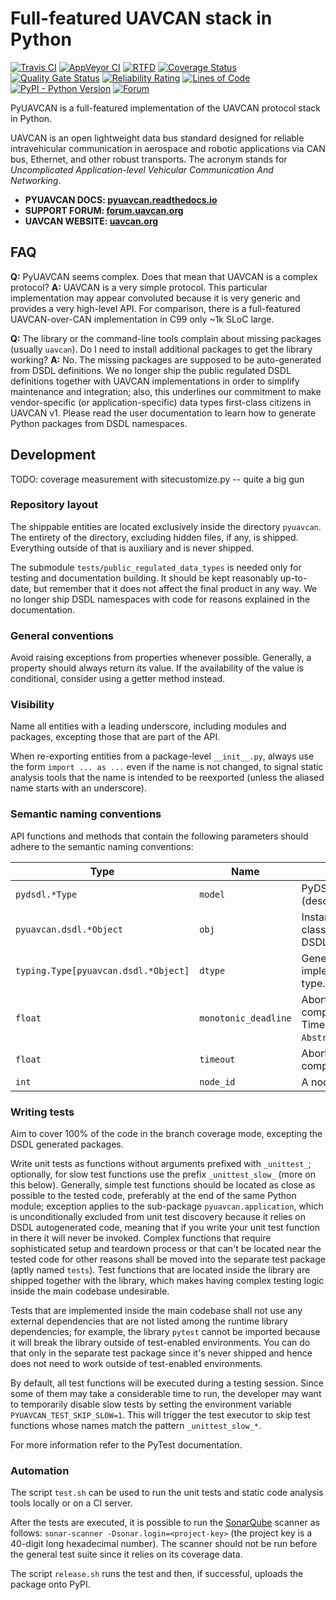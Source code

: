 Full-featured UAVCAN stack in Python
====================================

[![Travis CI](https://travis-ci.org/UAVCAN/pyuavcan.svg?branch=uavcan-v1.0)](https://travis-ci.org/UAVCAN/pyuavcan)
[![AppVeyor CI](https://ci.appveyor.com/api/projects/status/2vv83afj3dxqibi5?svg=true)](https://ci.appveyor.com/project/Zubax/pyuavcan)
[![RTFD](https://readthedocs.org/projects/pyuavcan/badge/)](https://pyuavcan.readthedocs.io/)
[![Coverage Status](https://coveralls.io/repos/github/UAVCAN/pyuavcan/badge.svg?branch=uavcan-v1.0)](https://coveralls.io/github/UAVCAN/pyuavcan)
[![Quality Gate Status](https://sonarcloud.io/api/project_badges/measure?project=UAVCAN_pyuavcan&metric=alert_status)](https://sonarcloud.io/dashboard?id=UAVCAN_pyuavcan)
[![Reliability Rating](https://sonarcloud.io/api/project_badges/measure?project=UAVCAN_pyuavcan&metric=reliability_rating)](https://sonarcloud.io/dashboard?id=UAVCAN_pyuavcan)
[![Lines of Code](https://sonarcloud.io/api/project_badges/measure?project=UAVCAN_pyuavcan&metric=ncloc)](https://sonarcloud.io/dashboard?id=UAVCAN_pyuavcan)
[![PyPI - Python Version](https://img.shields.io/pypi/pyversions/pyuavcan.svg)](https://pypi.org/project/pyuavcan/)
[![Forum](https://img.shields.io/discourse/https/forum.uavcan.org/users.svg)](https://forum.uavcan.org)

PyUAVCAN is a full-featured implementation of the UAVCAN protocol stack in Python.

UAVCAN is an open lightweight data bus standard designed for reliable intravehicular communication
in aerospace and robotic applications via CAN bus, Ethernet, and other robust transports.
The acronym stands for *Uncomplicated Application-level Vehicular Communication And Networking*.

- **PYUAVCAN DOCS: [pyuavcan.readthedocs.io](https://pyuavcan.readthedocs.io/)**
- **SUPPORT FORUM: [forum.uavcan.org](https://forum.uavcan.org/)**
- **UAVCAN WEBSITE: [uavcan.org](https://uavcan.org)**

## FAQ

**Q:** PyUAVCAN seems complex. Does that mean that UAVCAN is a complex protocol?
**A:** UAVCAN is a very simple protocol. This particular implementation may appear convoluted because it is very
generic and provides a very high-level API. For comparison, there is a full-featured UAVCAN-over-CAN
implementation in C99 only ~1k SLoC large.

**Q:** The library or the command-line tools complain about missing packages (usually `uavcan`).
Do I need to install additional packages to get the library working?
**A:** No. The missing packages are supposed to be auto-generated from DSDL definitions.
We no longer ship the public regulated DSDL definitions together with UAVCAN implementations
in order to simplify maintenance and integration; also, this underlines our commitment to make
vendor-specific (or application-specific) data types first-class citizens in UAVCAN v1.
Please read the user documentation to learn how to generate Python packages from DSDL namespaces.

## Development

TODO: coverage measurement with sitecustomize.py -- quite a big gun

### Repository layout

The shippable entities are located exclusively inside the directory `pyuavcan`.
The entirety of the directory, excluding hidden files, if any, is shipped.
Everything outside of that is auxiliary and is never shipped.

The submodule `tests/public_regulated_data_types` is needed only for testing and documentation building.
It should be kept reasonably up-to-date, but remember that it does not affect the final product in any way.
We no longer ship DSDL namespaces with code for reasons explained in the documentation.

### General conventions

Avoid raising exceptions from properties whenever possible.
Generally, a property should always return its value. If the availability of the value is conditional,
consider using a getter method instead.

### Visibility

Name all entities with a leading underscore, including modules and packages,
excepting those that are part of the API.

When re-exporting entities from a package-level `__init__.py`,
always use the form `import ... as ...` even if the name is not changed,
to signal static analysis tools that the name is intended to be reexported
(unless the aliased name starts with an underscore).

### Semantic naming conventions

API functions and methods that contain the following parameters should adhere to the semantic naming conventions:

 Type                                   | Name                  | Purpose
----------------------------------------|-----------------------|----------------------------------------------------------
`pydsdl.*Type`                          | `model`               | PyDSDL type model (descriptor).
`pyuavcan.dsdl.*Object`                 | `obj`                 | Instance of a generated class implementing a DSDL type.
`typing.Type[pyuavcan.dsdl.*Object]`    | `dtype`               | Generated class implementing a DSDL type.
`float`                                 | `monotonic_deadline`  | Abort operation if not completed **by** this time. Time system is `AbstractEventLoop.time()`.
`float`                                 | `timeout`             | Abort operation if not completed **in** this time.
`int`                                   | `node_id`             | A node identifier.

### Writing tests

Aim to cover 100% of the code in the branch coverage mode, excepting the DSDL generated packages.

Write unit tests as functions without arguments prefixed with `_unittest_`;
optionally, for slow test functions use the prefix `_unittest_slow_` (more on this below).
Generally, simple test functions should be located as close as possible to the tested code,
preferably at the end of the same Python module; exception applies to the sub-package `pyuavcan.application`,
which is unconditionally excluded from unit test discovery because it relies on DSDL autogenerated code,
meaning that if you write your unit test function in there it will never be invoked.
Complex functions that require sophisticated setup and teardown process or that can't be located near the
tested code for other reasons shall be moved into the separate test package (aptly named `tests`).
Test functions that are located inside the library are shipped together with the library,
which makes having complex testing logic inside the main codebase undesirable.

Tests that are implemented inside the main codebase shall not use any external dependencies that are not
listed among the runtime library dependencies; for example, the library `pytest` cannot be imported
because it will break the library outside of test-enabled environments.
You can do that only in the separate test package since it's never shipped and hence does not need to work
outside of test-enabled environments.

By default, all test functions will be executed during a testing session.
Since some of them may take a considerable time to run,
the developer may want to temporarily disable slow tests by setting the environment variable
`PYUAVCAN_TEST_SKIP_SLOW=1`.
This will trigger the test executor to skip test functions whose names match the pattern `_unittest_slow_*`.

For more information refer to the PyTest documentation.

### Automation

The script `test.sh` can be used to run the unit tests and static code analysis tools locally or on a CI server.

After the tests are executed, it is possible to run the [SonarQube](https://sonarqube.org) scanner as follows:
`sonar-scanner -Dsonar.login=<project-key>` (the project key is a 40-digit long hexadecimal number).
The scanner should not be run before the general test suite since it relies on its coverage data.

The script `release.sh` runs the test and then, if successful, uploads the package onto PyPI.
